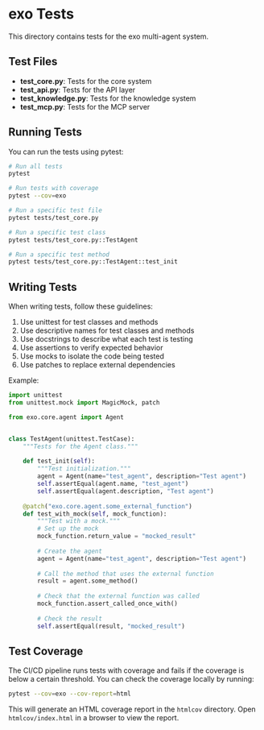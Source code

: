# exo Tests

This directory contains tests for the exo multi-agent system.

## Test Files

- **test_core.py**: Tests for the core system
- **test_api.py**: Tests for the API layer
- **test_knowledge.py**: Tests for the knowledge system
- **test_mcp.py**: Tests for the MCP server

## Running Tests

You can run the tests using pytest:

```bash
# Run all tests
pytest

# Run tests with coverage
pytest --cov=exo

# Run a specific test file
pytest tests/test_core.py

# Run a specific test class
pytest tests/test_core.py::TestAgent

# Run a specific test method
pytest tests/test_core.py::TestAgent::test_init
```

## Writing Tests

When writing tests, follow these guidelines:

1. Use unittest for test classes and methods
2. Use descriptive names for test classes and methods
3. Use docstrings to describe what each test is testing
4. Use assertions to verify expected behavior
5. Use mocks to isolate the code being tested
6. Use patches to replace external dependencies

Example:

```python
import unittest
from unittest.mock import MagicMock, patch

from exo.core.agent import Agent


class TestAgent(unittest.TestCase):
    """Tests for the Agent class."""
    
    def test_init(self):
        """Test initialization."""
        agent = Agent(name="test_agent", description="Test agent")
        self.assertEqual(agent.name, "test_agent")
        self.assertEqual(agent.description, "Test agent")
    
    @patch("exo.core.agent.some_external_function")
    def test_with_mock(self, mock_function):
        """Test with a mock."""
        # Set up the mock
        mock_function.return_value = "mocked_result"
        
        # Create the agent
        agent = Agent(name="test_agent", description="Test agent")
        
        # Call the method that uses the external function
        result = agent.some_method()
        
        # Check that the external function was called
        mock_function.assert_called_once_with()
        
        # Check the result
        self.assertEqual(result, "mocked_result")
```

## Test Coverage

The CI/CD pipeline runs tests with coverage and fails if the coverage is below a certain threshold. You can check the coverage locally by running:

```bash
pytest --cov=exo --cov-report=html
```

This will generate an HTML coverage report in the `htmlcov` directory. Open `htmlcov/index.html` in a browser to view the report.

